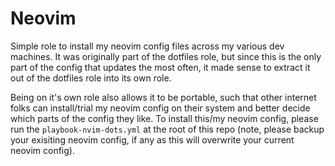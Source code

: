 # Neovim 

Simple role to install my neovim config files across my various dev machines. It was originally part of the dotfiles role, but since this is the only part of the config that updates the most often, it made sense to extract it out of the dotfiles role into its own role. 

Being on it's own role also allows it to be portable, such that other internet folks can install/trial my neovim config on their system and better decide which parts of the config they like. To install this/my neovim config, please run the `playbook-nvim-dots.yml` at the root of this repo (note, please backup your exisiting neovim config, if any as this will overwrite your current neovim config). 

